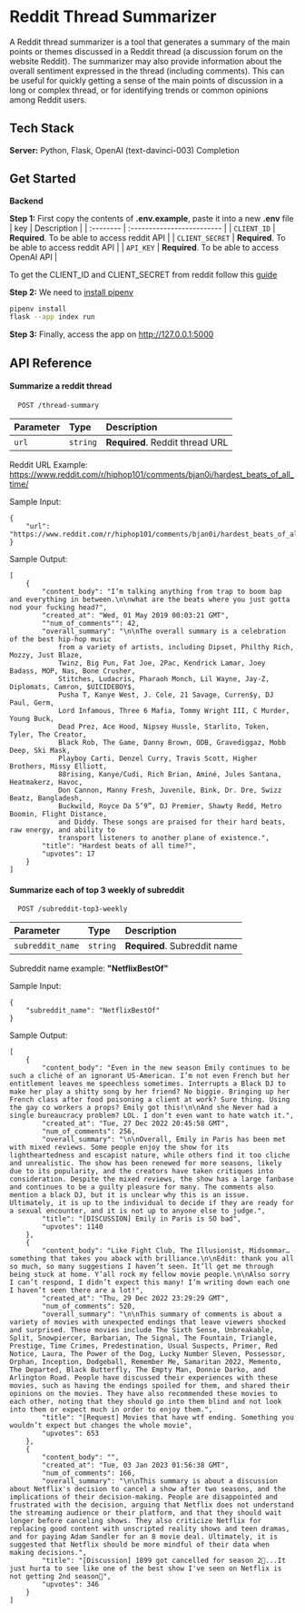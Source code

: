 
# Reddit Thread Summarizer

A Reddit thread summarizer is a tool that generates a summary of the main points or 
themes discussed in a Reddit thread (a discussion forum on the website Reddit). 
The summarizer may also provide information about the overall sentiment expressed in 
the thread (including comments). 
This can be useful for quickly getting a sense of the main points of discussion in a long 
or complex thread, or for identifying trends or common opinions among Reddit users. 






## Tech Stack

**Server:** Python, Flask, OpenAI (text-davinci-003) Completion





## Get Started

**Backend**

**Step 1:** First copy the contents of **.env.example**, paste it into a new **.env** file
| key | Description                |
| :-------- | :------------------------- |
| `CLIENT_ID` | **Required**. To be able to access reddit API |
| `CLIENT_SECRET` | **Required**. To be able to access reddit API |
| `API_KEY` | **Required**. To be able to access OpenAI API |

To get the CLIENT_ID and CLIENT_SECRET from reddit follow this [guide](https://github.com/reddit-archive/reddit/wiki/OAuth2-Quick-Start-Example#first-steps)

**Step 2:** We need to [install pipenv](https://pipenv.pypa.io/en/latest/install/)

```bash
pipenv install
flask --app index run
```

**Step 3:** Finally, access the app on http://127.0.0.1:5000




## API Reference

#### Summarize a reddit thread

```http
  POST /thread-summary
```

| Parameter | Type     | Description                |
| :-------- | :------- | :------------------------- |
| `url` | `string` | **Required**. Reddit thread URL |


Reddit URL Example: https://www.reddit.com/r/hiphop101/comments/bjan0i/hardest_beats_of_all_time/

Sample Input:
```
{
    "url": "https://www.reddit.com/r/hiphop101/comments/bjan0i/hardest_beats_of_all_time/"
}
```

Sample Output:
```
[
    {
        "content_body": "I’m talking anything from trap to boom bap and everything in between.\n\nwhat are the beats where you just gotta nod your fucking head?",
        "created_at": "Wed, 01 May 2019 00:03:21 GMT",
        ""num_of_comments"": 42,
        "overall_summary": "\n\nThe overall summary is a celebration of the best hip-hop music 
            from a variety of artists, including Dipset, Philthy Rich, Mozzy, Just Blaze, 
            Twinz, Big Pun, Fat Joe, 2Pac, Kendrick Lamar, Joey Badass, MOP, Nas, Bone Crusher, 
            Stitches, Ludacris, Pharaoh Monch, Lil Wayne, Jay-Z, Diplomats, Camron, $UICIDEBOY$, 
            Pusha T, Kanye West, J. Cole, 21 Savage, Curren$y, DJ Paul, Germ, 
            Lord Infamous, Three 6 Mafia, Tommy Wright III, C Murder, Young Buck, 
            Dead Prez, Ace Hood, Nipsey Hussle, Starlito, Token, Tyler, The Creator,
            Black Rob, The Game, Danny Brown, ODB, Gravediggaz, Mobb Deep, Ski Mask, 
            Playboy Carti, Denzel Curry, Travis Scott, Higher Brothers, Missy Elliott,
            88rising, Kanye/Cudi, Rich Brian, Aminé, Jules Santana, Heatmakerz, Havoc,
            Don Cannon, Manny Fresh, Juvenile, Bink, Dr. Dre, Swizz Beatz, Bangladesh, 
            Buckwild, Royce Da 5’9”, DJ Premier, Shawty Redd, Metro Boomin, Flight Distance, 
            and Diddy. These songs are praised for their hard beats, raw energy, and ability to 
            transport listeners to another plane of existence.",
        "title": "Hardest beats of all time?",
        "upvotes": 17
    }
]
```
#### Summarize each of top 3 weekly of subreddit

```http
  POST /subreddit-top3-weekly
```

| Parameter | Type     | Description                       |
| :-------- | :------- | :-------------------------------- |
| `subreddit_name`      | `string` | **Required**. Subreddit name |

Subreddit name example: **"NetflixBestOf"**

Sample Input:
```
{
    "subreddit_name": "NetflixBestOf"
}
```

Sample Output:
```
[
    {
        "content_body": "Even in the new season Emily continues to be such a cliché of an ignorant US-American. I’m not even French but her entitlement leaves me speechless sometimes. Interrupts a Black DJ to make her play a shitty song by her friend? No biggie. Bringing up her French class after food poisoning a client at work? Sure thing. Using the gay co workers a props? Emily got this!\n\nAnd she Never had a single bureaucracy problem? LOL. I don’t even want to hate watch it.",
        "created_at": "Tue, 27 Dec 2022 20:45:58 GMT",
        "num_of_comments": 256,
        "overall_summary": "\n\nOverall, Emily in Paris has been met with mixed reviews. Some people enjoy the show for its lightheartedness and escapist nature, while others find it too cliche and unrealistic. The show has been renewed for more seasons, likely due to its popularity, and the creators have taken critiques into consideration. Despite the mixed reviews, the show has a large fanbase and continues to be a guilty pleasure for many. The comments also mention a black DJ, but it is unclear why this is an issue. Ultimately, it is up to the individual to decide if they are ready for a sexual encounter, and it is not up to anyone else to judge.",
        "title": "[DISCUSSION] Emily in Paris is SO bad",
        "upvotes": 1140
    },
    {
        "content_body": "Like Fight Club, The Illusionist, Midsommar… something that takes you aback with brilliance.\n\nEdit: thank you all so much, so many suggestions I haven’t seen. It’ll get me through being stuck at home. Y’all rock my fellow movie people.\n\nAlso sorry I can’t respond, I didn’t expect this many! I’m writing down each one I haven’t seen there are a lot!",
        "created_at": "Thu, 29 Dec 2022 23:29:29 GMT",
        "num_of_comments": 520,
        "overall_summary": "\n\nThis summary of comments is about a variety of movies with unexpected endings that leave viewers shocked and surprised. These movies include The Sixth Sense, Unbreakable, Split, Snowpiercer, Barbarian, The Signal, The Fountain, Triangle, Prestige, Time Crimes, Predestination, Usual Suspects, Primer, Red Notice, Laura, The Power of the Dog, Lucky Number Sleven, Possessor, Orphan, Inception, Dodgeball, Remember Me, Samaritan 2022, Memento, The Departed, Black Butterfly, The Empty Man, Donnie Darko, and Arlington Road. People have discussed their experiences with these movies, such as having the endings spoiled for them, and shared their opinions on the movies. They have also recommended these movies to each other, noting that they should go into them blind and not look into them or expect much in order to enjoy them.",
        "title": "[Request] Movies that have wtf ending. Something you wouldn’t expect but changes the whole movie",
        "upvotes": 653
    },
    {
        "content_body": "",
        "created_at": "Tue, 03 Jan 2023 01:56:38 GMT",
        "num_of_comments": 166,
        "overall_summary": "\n\nThis summary is about a discussion about Netflix's decision to cancel a show after two seasons, and the implications of their decision-making. People are disappointed and frustrated with the decision, arguing that Netflix does not understand the streaming audience or their platform, and that they should wait longer before canceling shows. They also criticize Netflix for replacing good content with unscripted reality shows and teen dramas, and for paying Adam Sandler for an 8 movie deal. Ultimately, it is suggested that Netflix should be more mindful of their data when making decisions.",
        "title": "[Discussion] 1899 got cancelled for season 2🤧...It just hurta to see like one of the best show I've seen on Netflix is not getting 2nd season🤧",
        "upvotes": 346
    }
]
```

